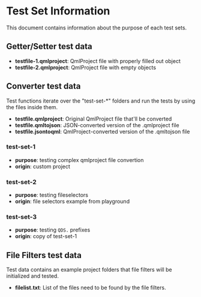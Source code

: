 # Test Set Information

This document contains information about the purpose of each test sets.

## Getter/Setter test data

* **testfile-1.qmlproject**: QmlProject file with properly filled out object
* **testfile-2.qmlproject**: QmlProject file with empty objects

## Converter test data

Test functions iterate over the "test-set-*" folders and run the tests by using the files inside them.

* **testfile.qmlproject**: Original QmlProject file that'll be converted
* **testfile.qmltojson**: JSON-converted version of the .qmlproject file
* **testfile.jsontoqml**: QmlProject-converted version of the .qmltojson file

### test-set-1

* **purpose**: testing complex qmlproject file convertion
* **origin**: custom project

### test-set-2

* **purpose**: testing fileselectors
* **origin**: file selectors example from playground

### test-set-3

* **purpose**: testing `QDS.` prefixes
* **origin**: copy of test-set-1


## File Filters test data

Test data contains an example project folders that file filters will be initialized and tested.

* **filelist.txt**: List of the files need to be found by the file filters.
